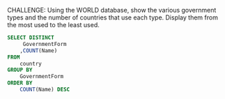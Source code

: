 CHALLENGE: Using the WORLD database, show the various government types and the number of countries that use each type. Display them from the most used to the least used.
```sql
SELECT DISTINCT
     GovernmentForm
    ,COUNT(Name)
FROM
    country
GROUP BY
    GovernmentForm
ORDER BY
    COUNT(Name) DESC
```
